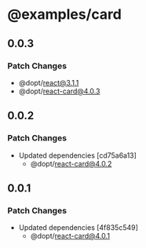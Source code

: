 # @examples/card

## 0.0.3

### Patch Changes

- @dopt/react@3.1.1
- @dopt/react-card@4.0.3

## 0.0.2

### Patch Changes

- Updated dependencies [cd75a6a13]
  - @dopt/react-card@4.0.2

## 0.0.1

### Patch Changes

- Updated dependencies [4f835c549]
  - @dopt/react-card@4.0.1
